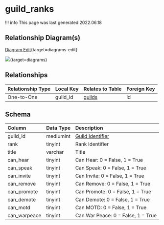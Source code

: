 # guild_ranks

!!! info
	This page was last generated 2022.06.18

## Relationship Diagram(s)

[Diagram Edit](https://mermaid.live/edit#eyJjb2RlIjoiZXJEaWFncmFtXG4gICAgZ3VpbGRfcmFua3Mge1xuICAgICAgICBtZWRpdW1pbnR1bnNpZ25lZCBndWlsZF9pZFxuICAgIH1cbiAgICBndWlsZHMge1xuICAgICAgICBpbnQgaWRcbiAgICAgICAgaW50IGxlYWRlclxuICAgICAgICB2YXJjaGFyIG1vdGRfc2V0dGVyXG4gICAgfVxuICAgIGd1aWxkX3JhbmtzIHx8LS1veyBndWlsZHMgOiBPbmUtdG8tT25lXG5cbiIsIm1lcm1haWQiOnsidGhlbWUiOiJkZWZhdWx0In0sInVwZGF0ZUVkaXRvciI6dHJ1ZSwiYXV0b1N5bmMiOnRydWUsInVwZGF0ZURpYWdyYW0iOnRydWV9){target=diagrams-edit}

[![](https://mermaid.ink/img/eyJjb2RlIjoiZXJEaWFncmFtXG4gICAgZ3VpbGRfcmFua3Mge1xuICAgICAgICBtZWRpdW1pbnR1bnNpZ25lZCBndWlsZF9pZFxuICAgIH1cbiAgICBndWlsZHMge1xuICAgICAgICBpbnQgaWRcbiAgICAgICAgaW50IGxlYWRlclxuICAgICAgICB2YXJjaGFyIG1vdGRfc2V0dGVyXG4gICAgfVxuICAgIGd1aWxkX3JhbmtzIHx8LS1veyBndWlsZHMgOiBPbmUtdG8tT25lXG5cbiIsIm1lcm1haWQiOnsidGhlbWUiOiJkZWZhdWx0In0sInVwZGF0ZUVkaXRvciI6dHJ1ZSwiYXV0b1N5bmMiOnRydWUsInVwZGF0ZURpYWdyYW0iOnRydWV9)](https://mermaid.ink/img/eyJjb2RlIjoiZXJEaWFncmFtXG4gICAgZ3VpbGRfcmFua3Mge1xuICAgICAgICBtZWRpdW1pbnR1bnNpZ25lZCBndWlsZF9pZFxuICAgIH1cbiAgICBndWlsZHMge1xuICAgICAgICBpbnQgaWRcbiAgICAgICAgaW50IGxlYWRlclxuICAgICAgICB2YXJjaGFyIG1vdGRfc2V0dGVyXG4gICAgfVxuICAgIGd1aWxkX3JhbmtzIHx8LS1veyBndWlsZHMgOiBPbmUtdG8tT25lXG5cbiIsIm1lcm1haWQiOnsidGhlbWUiOiJkZWZhdWx0In0sInVwZGF0ZUVkaXRvciI6dHJ1ZSwiYXV0b1N5bmMiOnRydWUsInVwZGF0ZURpYWdyYW0iOnRydWV9){target=diagrams}


## Relationships

| Relationship Type | Local Key | Relates to Table | Foreign Key |
| :--- | :--- | :--- | :--- |
| One-to-One | guild_id | [guilds](../../schema/guilds/guilds.md) | id |


## Schema

| Column | Data Type | Description |
| :--- | :--- | :--- |
| guild_id | mediumint | [Guild Identifier](guilds.md) |
| rank | tinyint | Rank Identifier |
| title | varchar | Title |
| can_hear | tinyint | Can Hear: 0 = False, 1 = True |
| can_speak | tinyint | Can Speak: 0 = False, 1 = True |
| can_invite | tinyint | Can Invite: 0 = False, 1 = True |
| can_remove | tinyint | Can Remove: 0 = False, 1 = True |
| can_promote | tinyint | Can Promote: 0 = False, 1 = True |
| can_demote | tinyint | Can Demote: 0 = False, 1 = True |
| can_motd | tinyint | Can MOTD: 0 = False, 1 = True |
| can_warpeace | tinyint | Can War Peace: 0 = False, 1 = True |

